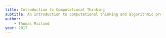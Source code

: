 ```yaml
---
title: Introduction to Computational Thinking
subtitle: An introduction to computational thinking and algorithmic programming
author:
	- Thomas Mailund
year: 2017
---
```

